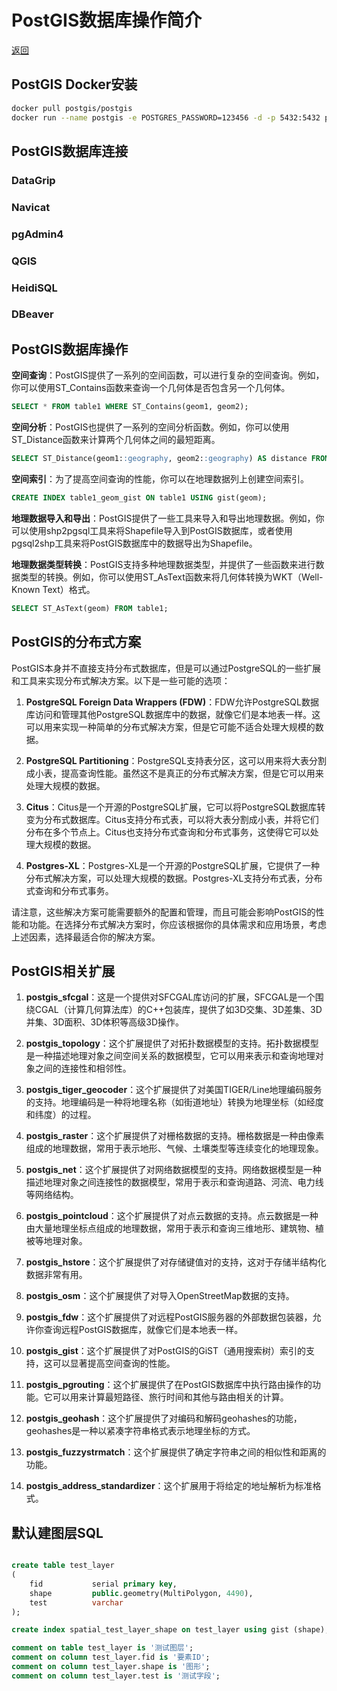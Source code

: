 # PostGIS数据库操作简介

[返回](../index.md)

## PostGIS Docker安装

```Bash
docker pull postgis/postgis
docker run --name postgis -e POSTGRES_PASSWORD=123456 -d -p 5432:5432 postgis/postgis
```

## PostGIS数据库连接

### DataGrip

### Navicat

### pgAdmin4

### QGIS

### HeidiSQL

### DBeaver

## PostGIS数据库操作

**空间查询**：PostGIS提供了一系列的空间函数，可以进行复杂的空间查询。例如，你可以使用ST_Contains函数来查询一个几何体是否包含另一个几何体。

```sql
SELECT * FROM table1 WHERE ST_Contains(geom1, geom2);
```

**空间分析**：PostGIS也提供了一系列的空间分析函数。例如，你可以使用ST_Distance函数来计算两个几何体之间的最短距离。

```sql
SELECT ST_Distance(geom1::geography, geom2::geography) AS distance FROM table1;
```

**空间索引**：为了提高空间查询的性能，你可以在地理数据列上创建空间索引。

```sql
CREATE INDEX table1_geom_gist ON table1 USING gist(geom);
```

**地理数据导入和导出**：PostGIS提供了一些工具来导入和导出地理数据。例如，你可以使用shp2pgsql工具来将Shapefile导入到PostGIS数据库，或者使用pgsql2shp工具来将PostGIS数据库中的数据导出为Shapefile。

**地理数据类型转换**：PostGIS支持多种地理数据类型，并提供了一些函数来进行数据类型的转换。例如，你可以使用ST_AsText函数来将几何体转换为WKT（Well-Known Text）格式。

```sql
SELECT ST_AsText(geom) FROM table1;
```

## PostGIS的分布式方案

PostGIS本身并不直接支持分布式数据库，但是可以通过PostgreSQL的一些扩展和工具来实现分布式解决方案。以下是一些可能的选项：

1. **PostgreSQL Foreign Data Wrappers (FDW)**：FDW允许PostgreSQL数据库访问和管理其他PostgreSQL数据库中的数据，就像它们是本地表一样。这可以用来实现一种简单的分布式解决方案，但是它可能不适合处理大规模的数据。

2. **PostgreSQL Partitioning**：PostgreSQL支持表分区，这可以用来将大表分割成小表，提高查询性能。虽然这不是真正的分布式解决方案，但是它可以用来处理大规模的数据。

3. **Citus**：Citus是一个开源的PostgreSQL扩展，它可以将PostgreSQL数据库转变为分布式数据库。Citus支持分布式表，可以将大表分割成小表，并将它们分布在多个节点上。Citus也支持分布式查询和分布式事务，这使得它可以处理大规模的数据。

4. **Postgres-XL**：Postgres-XL是一个开源的PostgreSQL扩展，它提供了一种分布式解决方案，可以处理大规模的数据。Postgres-XL支持分布式表，分布式查询和分布式事务。

请注意，这些解决方案可能需要额外的配置和管理，而且可能会影响PostGIS的性能和功能。在选择分布式解决方案时，你应该根据你的具体需求和应用场景，考虑上述因素，选择最适合你的解决方案。

## PostGIS相关扩展

1. **postgis_sfcgal**：这是一个提供对SFCGAL库访问的扩展，SFCGAL是一个围绕CGAL（计算几何算法库）的C++包装库，提供了如3D交集、3D差集、3D并集、3D面积、3D体积等高级3D操作。

2. **postgis_topology**：这个扩展提供了对拓扑数据模型的支持。拓扑数据模型是一种描述地理对象之间空间关系的数据模型，它可以用来表示和查询地理对象之间的连接性和相邻性。

3. **postgis_tiger_geocoder**：这个扩展提供了对美国TIGER/Line地理编码服务的支持。地理编码是一种将地理名称（如街道地址）转换为地理坐标（如经度和纬度）的过程。

4. **postgis_raster**：这个扩展提供了对栅格数据的支持。栅格数据是一种由像素组成的地理数据，常用于表示地形、气候、土壤类型等连续变化的地理现象。

5. **postgis_net**：这个扩展提供了对网络数据模型的支持。网络数据模型是一种描述地理对象之间连接性的数据模型，常用于表示和查询道路、河流、电力线等网络结构。

6. **postgis_pointcloud**：这个扩展提供了对点云数据的支持。点云数据是一种由大量地理坐标点组成的地理数据，常用于表示和查询三维地形、建筑物、植被等地理对象。

7. **postgis_hstore**：这个扩展提供了对存储键值对的支持，这对于存储半结构化数据非常有用。

8. **postgis_osm**：这个扩展提供了对导入OpenStreetMap数据的支持。

9. **postgis_fdw**：这个扩展提供了对远程PostGIS服务器的外部数据包装器，允许你查询远程PostGIS数据库，就像它们是本地表一样。

10. **postgis_gist**：这个扩展提供了对PostGIS的GiST（通用搜索树）索引的支持，这可以显著提高空间查询的性能。

11. **postgis_pgrouting**：这个扩展提供了在PostGIS数据库中执行路由操作的功能。它可以用来计算最短路径、旅行时间和其他与路由相关的计算。

12. **postgis_geohash**：这个扩展提供了对编码和解码geohashes的功能，geohashes是一种以紧凑字符串格式表示地理坐标的方式。

13. **postgis_fuzzystrmatch**：这个扩展提供了确定字符串之间的相似性和距离的功能。

14. **postgis_address_standardizer**：这个扩展用于将给定的地址解析为标准格式。

## 默认建图层SQL

```SQL

create table test_layer
(
    fid           serial primary key,
    shape         public.geometry(MultiPolygon, 4490),
    test          varchar
);

create index spatial_test_layer_shape on test_layer using gist (shape);

comment on table test_layer is '测试图层';
comment on column test_layer.fid is '要素ID';
comment on column test_layer.shape is '图形';
comment on column test_layer.test is '测试字段';

```
